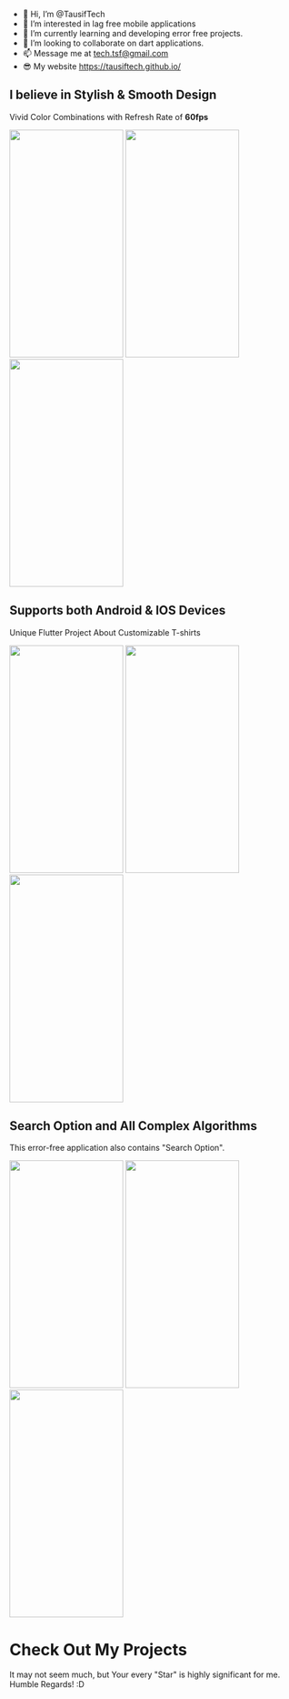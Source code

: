 - 👋 Hi, I’m @TausifTech
- 👀 I’m interested in lag free mobile applications
- 🌱 I’m currently learning and developing error free projects.
- 💞️ I’m looking to collaborate on dart applications.
- 📫 Message me at tech.tsf@gmail.com
- 😎 My website https://tausiftech.github.io/

## I believe in Stylish & Smooth Design

Vivid Color Combinations with Refresh Rate of <b>60fps</b>

<p float="center">
  <img src="https://user-images.githubusercontent.com/71214537/157216810-9318369f-1303-4a07-8a24-a80f391124f2.jpg" width="200" height="400" />
  <img src="https://user-images.githubusercontent.com/71214537/157216888-baaf9938-265b-4916-ae6e-689386a9ab79.jpg" width="200" height="400" />
  <img src="https://user-images.githubusercontent.com/71214537/157217979-175d3ec7-22c0-4c9d-a116-4bc0f4ef2290.jpg" width="200" height="400" />
</p>

## Supports both Android & IOS Devices

Unique Flutter Project About Customizable T-shirts

<p float="right">
  <img src="https://user-images.githubusercontent.com/71214537/157206563-356db8f2-aea1-4a3e-8c71-15f8277deeef.jpg" width="200" height="400" />
  <img src="https://user-images.githubusercontent.com/71214537/157213892-7ef23a68-7d93-4609-9bc2-d8468010ba2d.jpg" width="200" height="400" />
  <img src="https://user-images.githubusercontent.com/71214537/157216602-42f6a22c-cf20-413e-8206-cf430f159aee.jpg" width="200" height="400" />
</p>

## Search Option and All Complex Algorithms

This error-free application also contains "Search Option".

<p float="left">
  <img src="https://user-images.githubusercontent.com/71214537/157215403-8dfa2807-d05f-4899-8ea2-49c1880cbb62.jpg" width="200" height="400" />
  <img src="https://user-images.githubusercontent.com/71214537/157215579-c966ce7a-a4b6-431e-b0a0-e5de49706422.jpg" width="200" height="400" /> 
  <img src="https://user-images.githubusercontent.com/71214537/157215665-381182db-d4e6-4370-acd0-ce46af4711f2.jpg" width="200" height="400" />
</p>

# Check Out My Projects

It may not seem much, but Your every "Star" is highly significant for me. Humble Regards! :D
